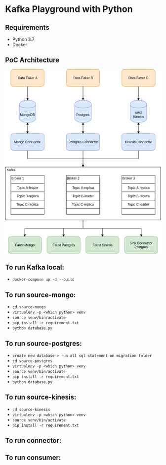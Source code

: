 # Kafka Playground with Python

## Requirements
- Python 3.7
- Docker

## PoC Architecture
![PoC Architecture](image/architecture.png)

## To run Kafka local:
- `docker-compose up -d --build`

## To run source-mongo:
- `cd source-mongo`
- `virtualenv -p <which python> venv`
- `source venv/bin/activate`
- `pip install -r requirement.txt`
- `python database.py`

## To run source-postgres:
- `create new database > run all sql statement on migration folder`
- `cd source-postgres`
- `virtualenv -p <which python> venv`
- `source venv/bin/activate`
- `pip install -r requirement.txt`
- `python database.py`

## To run source-kinesis:
- `cd source-kinesis`
- `virtualenv -p <which python> venv`
- `source venv/bin/activate`
- `pip install -r requirement.txt`

## To run connector:

## To run consumer:
